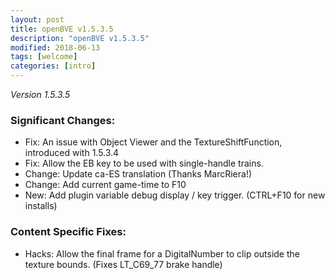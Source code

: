 ```yaml
---
layout: post
title: openBVE v1.5.3.5
description: "openBVE v1.5.3.5"
modified: 2018-06-13
tags: [welcome]
categories: [intro]
---
```


*Version 1.5.3.5*

### Significant Changes:

* Fix: An issue with Object Viewer and the TextureShiftFunction, introduced with 1.5.3.4
* Fix: Allow the EB key to be used with single-handle trains.
* Change: Update ca-ES translation (Thanks MarcRiera!)
* Change: Add current game-time to F10 
* New: Add plugin variable debug display / key trigger. (CTRL+F10 for new installs)

### Content Specific Fixes:

* Hacks: Allow the final frame for a DigitalNumber to clip outside the texture bounds. (Fixes LT_C69_77 brake handle)